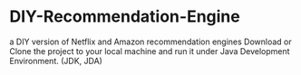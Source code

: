 # DIY-Recommendation-Engine
a DIY version of Netflix and Amazon recommendation engines
Download or Clone the project to your local machine and run it under Java Development Environment. (JDK, JDA)
